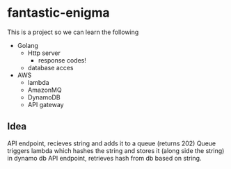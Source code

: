 # fantastic-enigma

This is a project so we can learn the following

- Golang
  - Http server
    - response codes!
  - database acces
- AWS
  - lambda
  - AmazonMQ
  - DynamoDB
  - API gateway

## Idea

API endpoint, recieves string and adds it to a queue (returns 202)
Queue triggers lambda which hashes the string and stores it (along side the string) in dynamo db
API endpoint, retrieves hash from db based on string.
